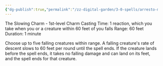 ```yaml
---
{"dg-publish":true,"permalink":"/zz-digital-garden/3-0-spells/arresto-momentum/"}
---
```


The Slowing Charm - 1st-level Charm 
Casting Time: 1 reaction, which you take when you or a creature within 60 feet of you falls Range: 60 feet 
Duration: 1 minute 

Choose up to five falling creatures within range. A falling creature's rate of descent slows to 60 feet per round until the spell ends. If the creature lands before the spell ends, it takes no falling damage and can land on its feet, and the spell ends for that creature.